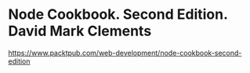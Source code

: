# Node Cookbook. Second Edition. David Mark Clements

https://www.packtpub.com/web-development/node-cookbook-second-edition